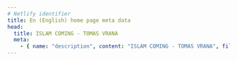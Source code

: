 ```yaml
---
# Netlify identifier
title: En (English) home page meta data
head:
  title: ISLAM COMING - TOMAS VRANA
  meta:
    - { name: "description", content: "ISLAM COMING - TOMAS VRANA", file: "" }
---
```

